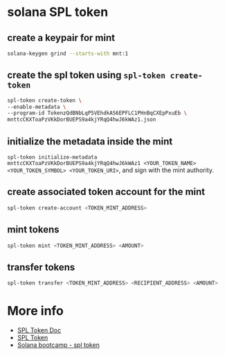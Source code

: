 # solana SPL token


## create a keypair for mint
```bash 
solana-keygen grind --starts-with mnt:1
```
## create the spl token using `spl-token create-token`
```bash
spl-token create-token \
--enable-metadata \
--program-id TokenzQdBNbLqP5VEhdkAS6EPFLC1PHnBqCXEpPxuEb \
mnttcCKXToaPzVKkDorBUEPS9a4kjYRqQ4hwJ6kWAz1.json

```
## initialize the metadata inside the mint
`spl-token initialize-metadata mnttcCKXToaPzVKkDorBUEPS9a4kjYRqQ4hwJ6kWAz1 <YOUR_TOKEN_NAME> <YOUR_TOKEN_SYMBOL> <YOUR_TOKEN_URI>`, and sign with the mint authority.

## create associated token account for the mint
```bash
spl-token create-account <TOKEN_MINT_ADDRESS>
```

## mint tokens
```bash
spl-token mint <TOKEN_MINT_ADDRESS> <AMOUNT> 
```

## transfer tokens
```bash
spl-token transfer <TOKEN_MINT_ADDRESS> <RECIPIENT_ADDRESS> <AMOUNT>
```

# More info
- [SPL Token Doc](https://solana.com/docs/core/tokens)
- [SPL Token](https://spl.solana.com/token/)
- [Solana bootcamp - spl token](https://github.com/solana-developers/developer-bootcamp-2024/tree/main/project-5-tokens)